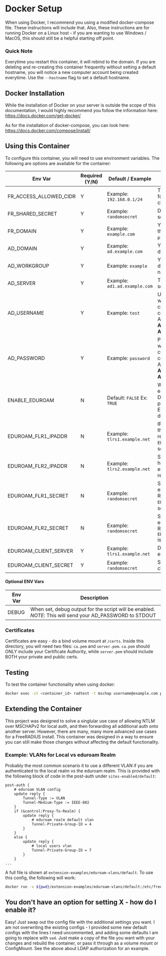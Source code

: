# Docker Setup

When using Docker, I recommend you using a modified docker-compose file. These instructions will include that. Also, these instructions are for running Docker on a Linux host - if you are wanting to use Windows / MacOS, this should still be a helpful starting off point.

### Quick Note

Everytime you restart this container, it will rebind to the domain. If you are deleting and re-creating this container frequently without setting a default hostname, you will notice a new computer account being created everytime. Use the `--hostname` flag to set a default hostname.

## Docker Installation

While the installation of Docker on your server is outside the scope of this documentation, I would highly recommend you follow the information here: https://docs.docker.com/get-docker/

As for the installation of docker-compose, you can look here: https://docs.docker.com/compose/install/

## Using this Container

To configure this container, you will need to use environment variables. The following are options are available for the container:

| Env Var                | Required (Y/N) | Default / Example             | Description |
| ---------------------- | -------------- | ----------------------------- | ----------- |
| FR_ACCESS_ALLOWED_CIDR | Y              | Example: `192.168.0.1/24`     | The allowed subnet for your default client |
| FR_SHARED_SECRET       | Y              | Example: `randomsecret`       | Default client's secret |
| FR_DOMAIN              | Y              | Example: `example.com`        | Your local realm - this is used in `proxy.conf` file |
| AD_DOMAIN              | Y              | Example: `ad.example.com`     | Your active directory domain |
| AD_WORKGROUP           | Y              | Example: `example`            | Your active directory netbios name |
| AD_SERVER              | Y              | Example: `ad1.ad.example.com` | The default AD server to talk to |
| AD_USERNAME            | Y              | Example: `test`               | Username for a user with permission to create new computer objects in AD - **DO NOT USE A DOMAIN ADMIN ACCOUNT** |
| AD_PASSWORD            | Y              | Example: `password`           | Password for a user with permission to create new computer objects in AD - **DO NOT USE A DOMAIN ADMIN ACCOUNT** |
| ENABLE_EDUROAM         | N              | Default: `FALSE` Ex: `TRUE`   | When set to `TRUE`, it enabled the DEFAULT realm pointing to the EDUROAM FLRs defined below |
| EDUROAM_FLR1_IPADDR    | N              | Example: `tlrs1.example.net`  | IP / hostname for the eduroam default realm. Required if `ENABLE_EDUROAM` is set to true |
| EDUROAM_FLR2_IPADDR    | N              | Example: `tlrs2.example.net`  | Second IP / hostname for the eduroam default realm |
| EDUROAM_FLR1_SECRET    | N              | Example: `randomsecret`       | Secret for the eduroam realm. Required if `ENABLE_EDUROAM` is set to true |
| EDUROAM_FLR2_SECRET    | N              | Example: `randomsecret`       | Secret for the eduroam realm. Required if `EDUROAM_FLR2_IPADDR` is set |
| EDUROAM_CLIENT_SERVER  | Y              | Example: `tlrs1.example.net`  | Domain / IP for the eduroam client | 
| EDUROAM_CLIENT_SECRET  | Y              | Example: `randomsecret`       | Secret for eduroam client |

#### Optional ENV Vars

| Env Var | Description |
| ------- | ----------- |
| DEBUG | When set, debug output for the script will be enabled. _NOTE_: This will send your AD_PASSWORD to STDOUT |

### Certificates

Certificates are easy - do a bind volume mount at `/certs`. Inside this directory, you will need two files: `ca.pem` and `server.pem`. `ca.pem` should ONLY include your Certificate Authority, while `server.pem` should include BOTH your private and public certs. 

## Testing

To test the container functionality when using docker:

```bash
docker exec -it <container_id> radtest -t mschap username@example.com password 127.0.0.1 0 testing123
```

## Extending the Container

This project was designed to solve a singlular use case of allowing NTLM over MSCHAPv2 for local auth, and then forwarding all additional auth onto another server. However, there are many, many more advanced use cases for a FreeRADIUS install. This container was designed in a way to ensure you can still make those changes without affecting the default functionality.

### Example: VLANs for Local vs eduroam Realm

Probably the most common scenario it to use a different VLAN if you are authenticated to the local realm vs the eduroam realm. This is provided with the following block of code in the post-auth under `sites-enabled/default`:

```
post-auth {
    # eduroam VLAN config
    update reply {
        Tunnel-Type := VLAN
        Tunnel-Medium-Type := IEEE-802
    }
    if (&control:Proxy-To-Realm) {
        update reply {
            # eduroam realm default vlan
            Tunnel-Private-Group-ID = 4
        }
    }
    else {
        update reply {
            # local users vlan
            Tunnel-Private-Group-ID = 7
        }
    }
...
```

A full file is shown at `extension-examples/eduroam-vlans/default`. To use this config, the following will work:

```bash
docker run -v ${pwd}/extension-examples/eduroam-vlans/default:/etc/freeradius/sites-enabled/default --env-file=example.env -p 1812:1812/udp -p 1813:1813/udp esutwo/freeradius-ntlm:3.0.19-0
```

## You don't have an option for setting X - how do I enable it?

Easy! Just swap out the config file with the additional settings you want. I am not overwriting the existing configs - I provided some new default configs with the lines I need uncommented, and adding some defaults I am going to replace with `sed`. Just make a copy of the file you want with your changes and rebuild the container, or pass it through as a volume mount or ConfigMount. See the above about LDAP authorization for an example.